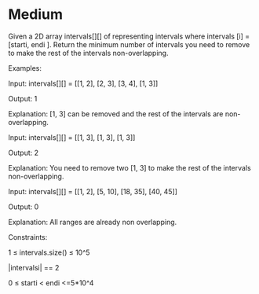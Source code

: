 # Medium

Given a 2D array intervals[][] of representing intervals where intervals [i] = [starti, endi ]. Return the minimum number of intervals you need to remove to make the rest of the intervals non-overlapping.

Examples:

Input: intervals[][] = [[1, 2], [2, 3], [3, 4], [1, 3]]

Output: 1

Explanation: [1, 3] can be removed and the rest of the intervals are non-overlapping.

Input: intervals[][] = [[1, 3], [1, 3], [1, 3]]

Output: 2

Explanation: You need to remove two [1, 3] to make the rest of the intervals non-overlapping.

Input: intervals[][] = [[1, 2], [5, 10], [18, 35], [40, 45]]

Output: 0

Explanation: All ranges are already non overlapping.


Constraints:

1 ≤ intervals.size() ≤  10^5

|intervalsi| == 2

0 ≤ starti < endi <=5*10^4

